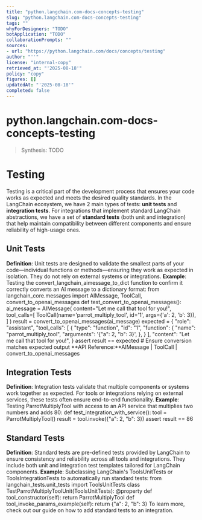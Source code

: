 ```yaml
---
title: "python.langchain.com-docs-concepts-testing"
slug: "python.langchain.com-docs-concepts-testing"
tags: ""
whyForDesigners: "TODO"
botApplication: "TODO"
collaborationPrompts: ""
sources:
- url: "https://python.langchain.com/docs/concepts/testing"
author: "''"
license: "internal-copy"
retrieved_at: "'2025-08-18'"
policy: "copy"
figures: []
updatedAt: "'2025-08-18'"
completed: false
---
```


# python.langchain.com-docs-concepts-testing

> Synthesis: TODO

# Testing
Testing is a critical part of the development process that ensures your code works as expected and meets the desired quality standards.
In the LangChain ecosystem, we have 2 main types of tests:
**unit tests** and **integration tests**.
For integrations that implement standard LangChain abstractions, we have a set of
**standard tests** (both unit and integration) that help maintain compatibility between different components and ensure reliability of high-usage ones.
## Unit Tests
**Definition**: Unit tests are designed to validate the smallest parts of your code—individual functions or methods—ensuring they work as expected in isolation. They do not rely on external systems or integrations. **Example**: Testing the
convert_langchain_aimessage_to_dict function to confirm it correctly converts an AI message to a dictionary format:
from langchain_core.messages import AIMessage, ToolCall, convert_to_openai_messages
def test_convert_to_openai_messages():
ai_message = AIMessage(
content="Let me call that tool for you!",
tool_calls=[
ToolCall(name='parrot_multiply_tool', id='1', args={'a': 2, 'b': 3}),
]
)
result = convert_to_openai_messages(ai_message)
expected = {
"role": "assistant",
"tool_calls": [
{
"type": "function",
"id": "1",
"function": {
"name": "parrot_multiply_tool",
"arguments": '{"a": 2, "b": 3}',
},
}
],
"content": "Let me call that tool for you!",
}
assert result == expected # Ensure conversion matches expected output
**API Reference:**AIMessage | ToolCall | convert_to_openai_messages
## Integration Tests
**Definition**: Integration tests validate that multiple components or systems work together as expected. For tools or integrations relying on external services, these tests often ensure end-to-end functionality. **Example**: Testing
ParrotMultiplyTool with access to an API service that multiplies two numbers and adds 80:
def test_integration_with_service():
tool = ParrotMultiplyTool()
result = tool.invoke({"a": 2, "b": 3})
assert result == 86
## Standard Tests
**Definition**: Standard tests are pre-defined tests provided by LangChain to ensure consistency and reliability across all tools and integrations. They include both unit and integration test templates tailored for LangChain components. **Example**: Subclassing LangChain's
ToolsUnitTests or
ToolsIntegrationTests to automatically run standard tests:
from langchain_tests.unit_tests import ToolsUnitTests
class TestParrotMultiplyToolUnit(ToolsUnitTests):
@property
def tool_constructor(self):
return ParrotMultiplyTool
def tool_invoke_params_example(self):
return {"a": 2, "b": 3}
To learn more, check out our guide on how to add standard tests to an integration.


